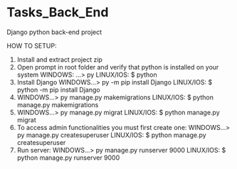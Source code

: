 # Tasks_Back_End
Django python back-end project

HOW TO SETUP:
1. Install and extract project zip
2. Open prompt in root folder and verify that python is installed on your system
  WINDOWS: ...\> py
  LINUX/IOS: $ python
3. Install Django
  WINDOWS...\> py -m pip install Django
  LINUX/IOS: $ python -m pip install Django
4. WINDOWS...\> py manage.py makemigrations
   LINUX/IOS: $ python manage.py makemigrations
5. WINDOWS...\> py manage.py migrat
   LINUX/IOS: $ python manage.py migrat
6. To access admin functionalities you must first create one:
   WINDOWS...\> py manage.py createsuperuser
   LINUX/IOS: $ python manage.py createsuperuser
7. Run server:
   WINDOWS...\> py manage.py runserver 9000
   LINUX/IOS: $ python manage.py runserver 9000
